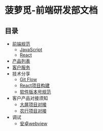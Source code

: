 # 菠萝觅-前端研发部文档

## 目录
- [前端规范](./standard/_.md)
  - [JavaScript](./standard/Javascript.md)
  - [React](./standard/React.md)
- [产品列表](./PRODUCT.md)
- [客户服务](https://github.com/kpboluome/oto_saas_web_app_rebuild_publish/blob/develop/CUSTOMER.md)
- 技术分享
  - [Git Flow](./share/SU/git_flow.md)
  - [React项目构建](./share/LEO/React基础规范.md)
  - [软件版本号规范](./share/SU/软件版本号规范.md)
- 客户产品对接须知
  - [大屏项目对接](./share/Am/daping.md)
  - [农行项目对接](./share/Am/abchina.md)
- 调试
  - [安卓webview](./share/LEO/Webview调试--android.md)
